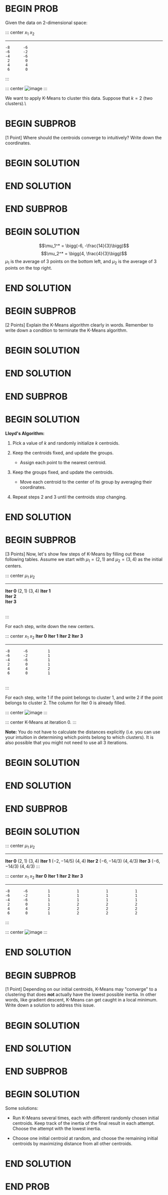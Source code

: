 # BEGIN PROB

<!-- \[**Clustering**\]\[7 Points\] -->

Given the data on 2-dimensional space:

::: center
   $x_1$   $x_2$
  ------- -------
    -8      -6
    -6      -2
    -4      -6
     2       0
     4       4
     6       0
:::

::: center
![image](K-Means.png)
:::

We want to apply K-Means to cluster this data. Suppose that $k = 2$ (two
clusters).\

# BEGIN SUBPROB

\[1 Point\] Where should the centroids converge to intuitively? Write
down the coordinates.

# BEGIN SOLUTION

# END SOLUTION

# END SUBPROB

# BEGIN SOLUTION

$$\mu_1^* = \bigg(-6, -\frac{14}{3}\bigg)$$
$$\mu_2^* = \bigg(4, \frac{4}{3}\bigg)$$ $\mu_1$ is the average of 3
points on the bottom left, and $\mu_2$ is the average of 3 points on the
top right.

# END SOLUTION

# BEGIN SUBPROB

\[2 Points\] Explain the K-Means algorithm clearly in words. Remember to
write down a condition to terminate the K-Means algorithm.

# BEGIN SOLUTION

# END SOLUTION

# END SUBPROB

# BEGIN SOLUTION

**Lloyd's Algorithm:**

1.  Pick a value of $k$ and randomly initialize $k$ centroids.

2.  Keep the centroids fixed, and update the groups.

    -   Assign each point to the nearest centroid.

3.  Keep the groups fixed, and update the centroids.

    -   Move each centroid to the center of its group by averaging their
        coordinates.

4.  Repeat steps 2 and 3 until the centroids stop changing.

# END SOLUTION

# BEGIN SUBPROB

\[3 Points\] Now, let's show few steps of K-Means by filling out these
following tables. Assume we start with $\mu_1 = (2, 1)$ and
$\mu_2 = (3, 4)$ as the initial centers.

::: center
                $\mu_1$    $\mu_2$
  ------------ ---------- ----------
   **Iter 0**   $(2, 1)$   $(3, 4)$
   **Iter 1**             
   **Iter 2**             
   **Iter 3**             

\
:::

For each step, write down the new centers.

::: center
   $x_1$   $x_2$   **Iter 0**   **Iter 1**   **Iter 2**   **Iter 3**
  ------- ------- ------------ ------------ ------------ ------------
    -8      -6         1                                 
    -6      -2         1                                 
    -4      -6         1                                 
     2       0         1                                 
     4       4         2                                 
     6       0         1                                 

\
:::

For each step, write 1 if the point belongs to cluster 1, and write 2 if
the point belongs to cluster 2. The column for Iter 0 is already filled.

::: center
![image](K-Means_Iter_0.png)
:::

::: center
K-Means at iteration 0.
:::

**Note:** You do not have to calculate the distances explicitly (i.e.
you can use your intuition in determining which points belong to which
clusters). It is also possible that you might not need to use all 3
iterations.

# BEGIN SOLUTION

# END SOLUTION

# END SUBPROB

# BEGIN SOLUTION

::: center
                   $\mu_1$       $\mu_2$
  ------------ --------------- ------------
   **Iter 0**     $(2, 1)$       $(3, 4)$
   **Iter 1**   $(-2, -14/5)$    $(4, 4)$
   **Iter 2**   $(-6,-14/3)$    $(4, 4/3)$
   **Iter 3**   $(-6, -14/3)$   $(4, 4/3)$
:::

::: center
   $x_1$   $x_2$   **Iter 0**   **Iter 1**   **Iter 2**   **Iter 3**
  ------- ------- ------------ ------------ ------------ ------------
    -8      -6         1            1            1            1
    -6      -2         1            1            1            1
    -4      -6         1            1            1            1
     2       0         1            2            2            2
     4       4         2            2            2            2
     6       0         1            2            2            2
:::

::: center
![image](K-Means_Iter_final.png)
:::

# END SOLUTION

# BEGIN SUBPROB

\[1 Point\] Depending on our initial centroids, K-Means may "converge"
to a clustering that does **not** actually have the lowest possible
inertia. In other words, like gradient descent, K-Means can get caught
in a local minimum. Write down a solution to address this issue.

# BEGIN SOLUTION

# END SOLUTION

# END SUBPROB

# BEGIN SOLUTION

Some solutions:

-   Run K-Means several times, each with different randomly chosen
    initial centroids. Keep track of the inertia of the final result in
    each attempt. Choose the attempt with the lowest inertia.

-   Choose one initial centroid at random, and choose the remaining
    initial centroids by maximizing distance from all other centroids.

# END SOLUTION

# END PROB